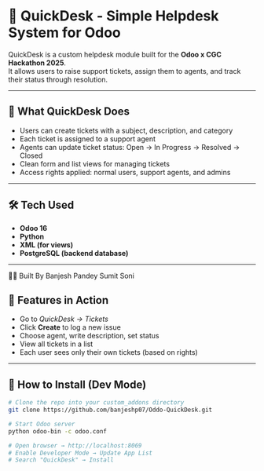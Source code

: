 # 📮 QuickDesk - Simple Helpdesk System for Odoo

QuickDesk is a custom helpdesk module built for the **Odoo x CGC Hackathon 2025**.  
It allows users to raise support tickets, assign them to agents, and track their status through resolution.

---

## 🎯 What QuickDesk Does

- Users can create tickets with a subject, description, and category
- Each ticket is assigned to a support agent
- Agents can update ticket status: Open → In Progress → Resolved → Closed
- Clean form and list views for managing tickets
- Access rights applied: normal users, support agents, and admins

---

## 🛠️ Tech Used

- **Odoo 16**
- **Python**
- **XML (for views)**
- **PostgreSQL (backend database)**

---

👨‍💻 Built By
Banjesh Pandey
Sumit Soni



## 📸 Features in Action

- Go to *QuickDesk → Tickets*
- Click **Create** to log a new issue
- Choose agent, write description, set status
- View all tickets in a list
- Each user sees only their own tickets (based on rights)

---

## 🔧 How to Install (Dev Mode)

```bash
# Clone the repo into your custom_addons directory
git clone https://github.com/banjeshp07/Oddo-QuickDesk.git

# Start Odoo server
python odoo-bin -c odoo.conf

# Open browser → http://localhost:8069
# Enable Developer Mode → Update App List
# Search "QuickDesk" → Install
